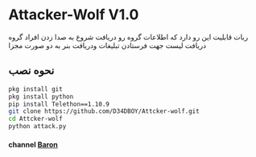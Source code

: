 # Attacker-Wolf V1.0
ربات قابلیت این رو دارد که اطلاعات گروه رو دریافت
شروع به صدا زدن افراد گروه
دریافت لیست جهت فرستادن تبلیغات
ودریافت بنر به دو صورت مجزا

## نحوه نصب
```bash
pkg install git
pkg install python
pip install Telethon==1.10.9
git clone https://github.com/D34DBOY/Attcker-wolf.git
cd Attcker-wolf
python attack.py
```
#### channel      [Baron](https://telegram.me/baron)

